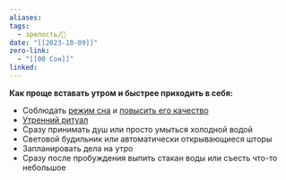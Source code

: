 ```yaml
---
aliases: 
tags:
  - зрелость/🌱
date: "[[2023-10-09]]"
zero-link:
  - "[[00 Сон]]"
linked:
---
```

**Как проще вставать утром и быстрее приходить в себя:**
- Соблюдать [режим сна](Время%20отхода%20ко%20сну.md) и [повысить его качество](Как%20наладить%20сон?.md)
- [Утренний ритуал](knowledge/health/сон/Утренний%20ритуал.md)
- Сразу принимать душ или просто умыться холодной водой
- Световой будильник или автоматически открывающиеся шторы
- Запланировать дела на утро
- Сразу после пробуждения выпить стакан воды или съесть что-то небольшое